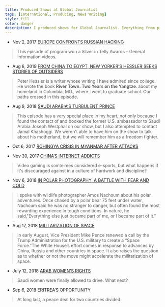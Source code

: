 ```yaml
---
title: Produced Shows at Global Journalist
tags: [International, Producing, News Writing]
style: fill
color: danger
description: I produced shows for Global Journalist. Everything from pitching, interviewing, researching, video editing, critiquing, to audience engagement.
---
```

- Nov 2, 2017 [EUROPE CONFRONTS RUSSIAN HACKING](https://globaljournalist.org/2017/11/europe-confronts-russian-hackers-program/)

> This episode of program won a Silver in Telly Awards - General Information videos.

- Aug 8, 2019 [FROM CHINA TO EGYPT, NEW YORKER’S HESSLER SEEKS STORIES OF OUTSIDERS](https://globaljournalist.org/2019/08/peace-corps-spurred-career-of-new-yorkers-hessler-2/)

> Peter Hessler is a writer whose writing I have admired since college. He wrote the book **River Town: Two Years on the Yangtze**. about my homeland in Columbia, MO., where I went to graduate school. Our paths crossed in this episode. 

- Aug 9, 2018 [SAUDI ARABIA’S TURBULENT PRINCE](https://globaljournalist.org/2018/08/saudi-arabias-turbulent-prince-program/)

> This episode has a very special place in my heart, not only because I found the contact of and booked the former U.S. ambassador to Saudi Arabia Joseph Westphal on our show, but I also attempted to contact Jamal Khashoggi. We weren't able to have him on the show to talk about his motherland, but we will remember him as a freedom fighter.

- Oct 6, 2017 [ROHINGYA CRISIS IN MYANMAR AFTER ATTACKS](https://globaljournalist.org/2017/10/myanmar-ethnic-cleansing-spurs-crisis-program/)

- Nov 30, 2017 [CHINA’S INTERNET ADDICTS](https://globaljournalist.org/2017/11/chinas-internet-addicts-program/)

> Video gaming is somteimes considered e-sports, but what happens if it's discouraged against in a culture of hardwork and discipline?

- Nov 6, 2018 [IN POLAR PHOTOGRAPHY, A BATTLE WITH FEAR AND COLD](https://globaljournalist.org/2017/11/in-polar-photography-a-battle-with-fear-and-cold/)

> I spoke with wildlife photographer Amos Nachoum about his polar adventures. Once chased by a polar bear 75 feet under water, Nachoum said he was no stranger to danger, but often found the most rewarding experience in tough conditions. In nature, he said,"Everything else just became part of me, or I became part of it."

- Aug 17, 2018 [MILITARIZATION OF SPACE](https://globaljournalist.org/2018/08/militarization-of-space-program/)

> In early August, Vice President Mike Pence renewed a call by the Trump Administration for the U.S. military to create a “Space Force.”The White House’s effort comes in response to advances by China, Russia and other countries in space. It also raises the question as to whether or not the move might accelerate the militarization of space.

- July 12, 2018 [ARAB WOMEN’S RIGHTS](https://globaljournalist.org/2018/07/arab-womens-rights-program/)

> Saudi women were finally allowed to drive. What next?

- Sep 6, 2018 [ERITREA’S OPPORTUNITY](https://globaljournalist.org/2018/09/eritreas-opportunity-program/)

> At long last, a peace deal for two countries divided.